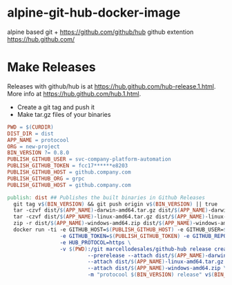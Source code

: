 # alpine-git-hub-docker-image

alpine based git + https://github.com/github/hub github extention https://hub.github.com/

# Make Releases

Releases with github/hub is at https://hub.github.com/hub-release.1.html. More info at https://hub.github.com/hub.1.html.

* Create a git tag and push it
* Make tar.gz files of your binaries


```makefile
PWD = $(CURDIR)
DIST_DIR = dist
APP_NAME = protocool
ORG = new-project
BIN_VERSION ?= 0.8.0
PUBLISH_GITHUB_USER = svc-company-platform-automation
PUBLISH_GITHUB_TOKEN = fcc17******e8203
PUBLISH_GITHUB_HOST = github.company.com
PUBLISH_GITHUB_ORG = grpc
PUBLISH_GITHUB_HOST = github.company.com

publish: dist ## Publishes the built binaries in Github Releases
  git tag v$(BIN_VERSION) && git push origin v$(BIN_VERSION) || true
  tar -czvf dist/$(APP_NAME)-darwin-amd64.tar.gz dist/$(APP_NAME)-darwin-amd64
  tar -czvf dist/$(APP_NAME)-linux-amd64.tar.gz dist/$(APP_NAME)-linux-amd64
  zip -r dist/$(APP_NAME)-windows-amd64.zip dist/$(APP_NAME)-windows-amd64.exe
  docker run -ti -e GITHUB_HOST=$(PUBLISH_GITHUB_HOST) -e GITHUB_USER=$(PUBLISH_GITHUB_USER) \
                 -e GITHUB_TOKEN=$(PUBLISH_GITHUB_TOKEN) -e GITHUB_REPOSITORY=$(PUBLISH_GITHUB_ORG)/$(APP_NAME) \
                 -e HUB_PROTOCOL=https \
                 -v $(PWD):/git marcellodesales/github-hub release create \
                          --prerelease --attach dist/$(APP_NAME)-darwin-amd64.tar.gz \
                          --attach dist/$(APP_NAME)-linux-amd64.tar.gz \
                          --attach dist/$(APP_NAME)-windows-amd64.zip \
                          -m "protocool $(BIN_VERSION) release" v$(BIN_VERSION)
```
